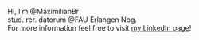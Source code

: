 Hi, I’m @MaximilianBr <br />
stud. rer. datorum @FAU Erlangen Nbg.<br />
For more information feel free to visit <a href="https://www.linkedin.com/in/maximilianbirke/">my LinkedIn page</a>!


<!---
MaximilianBr/MaximilianBr is a ✨ special ✨ repository because its `README.md` (this file) appears on your GitHub profile.
You can click the Preview link to take a look at your changes.
--->

